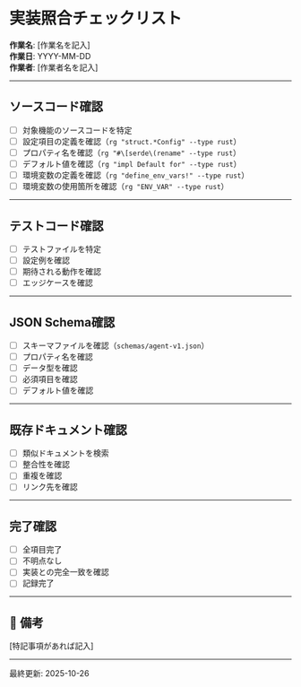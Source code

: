 # 実装照合チェックリスト

**作業名**: [作業名を記入]  
**作業日**: YYYY-MM-DD  
**作業者**: [作業者名を記入]

---

## ソースコード確認

- [ ] 対象機能のソースコードを特定
- [ ] 設定項目の定義を確認（`rg "struct.*Config" --type rust`）
- [ ] プロパティ名を確認（`rg "#\[serde\(rename" --type rust`）
- [ ] デフォルト値を確認（`rg "impl Default for" --type rust`）
- [ ] 環境変数の定義を確認（`rg "define_env_vars!" --type rust`）
- [ ] 環境変数の使用箇所を確認（`rg "ENV_VAR" --type rust`）

---

## テストコード確認

- [ ] テストファイルを特定
- [ ] 設定例を確認
- [ ] 期待される動作を確認
- [ ] エッジケースを確認

---

## JSON Schema確認

- [ ] スキーマファイルを確認（`schemas/agent-v1.json`）
- [ ] プロパティ名を確認
- [ ] データ型を確認
- [ ] 必須項目を確認
- [ ] デフォルト値を確認

---

## 既存ドキュメント確認

- [ ] 類似ドキュメントを検索
- [ ] 整合性を確認
- [ ] 重複を確認
- [ ] リンク先を確認

---

## 完了確認

- [ ] 全項目完了
- [ ] 不明点なし
- [ ] 実装との完全一致を確認
- [ ] 記録完了

---

## 📝 備考

[特記事項があれば記入]

---
最終更新: 2025-10-26
